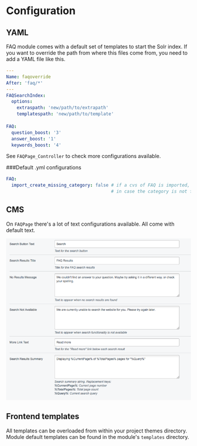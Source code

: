 # Configuration

## YAML

FAQ module comes with a default set of templates to start the Solr index. If you want to override the path from where this files
come from, you need to add a YAML file like this.

```yaml
---
Name: faqoverride
After: 'faq/*'
---
FAQSearchIndex:
  options:
    extraspath: 'new/path/to/extrapath'
    templatespath: 'new/path/to/template'

FAQ:
  question_boost: '3'
  answer_boost: '1'
  keywords_boost: '4'
```

See `FAQPage_Controller` to check more configurations available.

###Default .yml configurations

```yaml
FAQ:
  import_create_missing_category: false # if a cvs of FAQ is imported,
                                        # in case the category is not found in the CMS, create it (default: false)
```

## CMS

On `FAQPage` there's a lot of text configurations available. All come with default text.

![](../images/faq-cms-settings.png)


## Frontend templates

All templates can be overloaded from within your project themes directory. Module default templates can be found in the module's `templates` directory.
